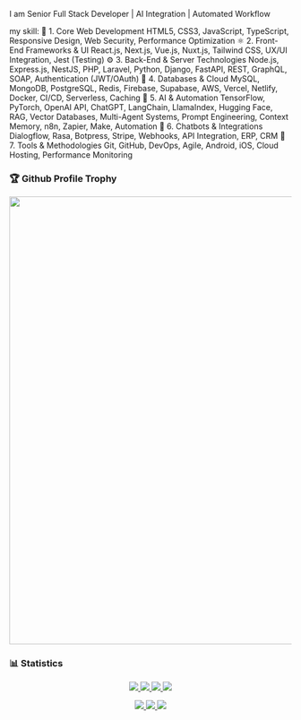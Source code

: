 I am Senior Full Stack Developer | AI Integration | Automated Workflow

my skill:
🧠 1. Core Web Development
HTML5, CSS3, JavaScript, TypeScript, Responsive Design, Web Security, Performance Optimization
⚛️ 2. Front-End Frameworks & UI
React.js, Next.js, Vue.js, Nuxt.js, Tailwind CSS, UX/UI Integration, Jest (Testing)
⚙️ 3. Back-End & Server Technologies
Node.js, Express.js, NestJS, PHP, Laravel, Python, Django, FastAPI, REST, GraphQL, SOAP, Authentication (JWT/OAuth)
🧩 4. Databases & Cloud
MySQL, MongoDB, PostgreSQL, Redis, Firebase, Supabase, AWS, Vercel, Netlify, Docker, CI/CD, Serverless, Caching
🤖 5. AI & Automation
TensorFlow, PyTorch, OpenAI API, ChatGPT, LangChain, LlamaIndex, Hugging Face, RAG, Vector Databases, Multi-Agent Systems, Prompt Engineering, Context Memory, n8n, Zapier, Make, Automation
💬 6. Chatbots & Integrations
Dialogflow, Rasa, Botpress, Stripe, Webhooks, API Integration, ERP, CRM
🧰 7. Tools & Methodologies
Git, GitHub, DevOps, Agile, Android, iOS, Cloud Hosting, Performance Monitoring

### 🏆 Github Profile Trophy

<a href="https://github.com/ryo-ma/github-profile-trophy">
  <img width=800 src="https://github-profile-trophy.vercel.app/?username=dolfinus&column=8&theme=gruvbox&no-frame=true"/>
</a>

### 📊 Statistics

<a href="https://github.com/vn7n24fzkq/github-profile-summary-cards">
    <p align="center">
        <img src="https://github-profile-summary-cards.vercel.app/api/cards/profile-details?username=dolfinus&theme=github_dark">
        <img src="https://github-profile-summary-cards.vercel.app/api/cards/stats?username=dolfinus&theme=github_dark">
        <img src="https://github-profile-summary-cards.vercel.app/api/cards/productive-time?username=dolfinus&theme=github_dark&utcOffset=3">
        <img src="https://github-profile-summary-cards.vercel.app/api/cards/most-commit-language?username=dolfinus&theme=github_dark"><br>
    </p>
</a>

<p align="center">
    <a href="https://wakatime.com/@dolfinus">
      <img src="https://wakatime.com/badge/user/847d9477-bdf4-4be9-9660-993eb1665dc7.svg">
    </a>
    <a href="https://github.com/antonkomarev/github-profile-views-counter">
      <img src="https://komarev.com/ghpvc/?username=dolfinus&style=flat-square&label=Views"/>
    </a>
    <a href="https://yhype.me/">
      <img src="https://hit.yhype.me/github/profile?user_id=4661021"/>
    </a>
</p>

